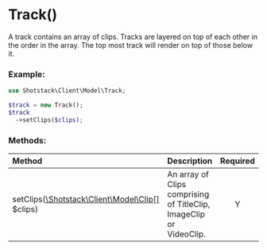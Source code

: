 # Track()

A track contains an array of clips. Tracks are layered on top of each other in the order in the array. The top most track will render on top of those below it.

### Example:

```php
use Shotstack\Client\Model\Track;

$track = new Track();
$track
  ->setClips($clips);
```

### Methods:

Method | Description | Required
:--- | :--- | :---: 
setClips([\Shotstack\Client\Model\Clip[]](Clip.md) $clips) | An array of Clips comprising of TitleClip, ImageClip or VideoClip. | Y